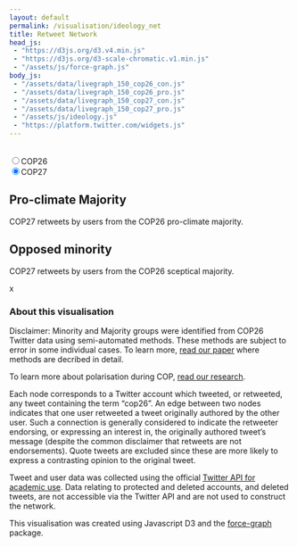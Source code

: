 ```yaml
---
layout: default
permalink: /visualisation/ideology_net
title: Retweet Network
head_js:
 - "https://d3js.org/d3.v4.min.js"
 - "https://d3js.org/d3-scale-chromatic.v1.min.js"
 - "/assets/js/force-graph.js"
body_js:
 - "/assets/data/livegraph_150_cop26_con.js"
 - "/assets/data/livegraph_150_cop26_pro.js"
 - "/assets/data/livegraph_150_cop27_con.js"
 - "/assets/data/livegraph_150_cop27_pro.js"
 - "/assets/js/ideology.js"
 - "https://platform.twitter.com/widgets.js"
---
```


<div class="controls small">
  <br/>
  <div class="hide-sm">
    <input name="size" value="26"  onclick="LoadNetwork(26, '#graph_pro', 'pro');LoadNetwork(26, '#graph_con', 'con')"  type="radio"><label for="26" >COP26</label><br/>
    <input name="size" value="27"  onclick="LoadNetwork(27, '#graph_pro', 'pro');LoadNetwork(27, '#graph_con', 'con')"  type="radio" checked><label for="27" >COP27</label><br/>
  </div>
  <p class="small" id="updated"></p>
</div>

<div class="col-2">
  <div class="col">
    <h2>Pro-climate Majority</h2>
    <div id="graph_pro"></div>
<p class="text-center">
COP27 retweets by users from the COP26 pro-climate majority.
</p>  
</div>
  <div class="col">
    <h2>Opposed minority</h2>
    <div id="graph_con"></div>
<p class="text-center">
COP27 retweets by users from the COP26 sceptical majority.
</p>   
</div>
</div>

<div id="panel" class="hide hide-sm">
  <a id="exit" onclick="ClosePanel()">x</a>
  <h3 id="panel_title"></h3>
  <div id="panel_content" class="text-center"></div>
</div>

### About this visualisation

Disclaimer: Minority and Majority groups were identified from COP26 Twitter data using semi-automated methods. These methods are subject to error in some individual cases. To learn more, <a href="/research">read our paper</a> where methods are decribed in detail.

To learn more about polarisation during COP, <a href="/research">read our research</a>.

Each node corresponds to a Twitter account which tweeted, or retweeted, any tweet containing the term “cop26”. An edge between two nodes indicates that one user retweeted a tweet originally authored by the other user. Such a connection is generally considered to indicate the retweeter endorsing, or expressing an interest in, the originally authored tweet’s message (despite the common disclaimer that retweets are not endorsements). Quote tweets are excluded since these are more likely to express a contrasting opinion to the original tweet.

Tweet and user data was collected using the official <a href="https://developer.twitter.com/en/products/twitter-api/academic-research">Twitter API for academic use</a>. Data relating to protected and deleted accounts, and deleted tweets, are not accessible via the Twitter API and are not used to construct the network.

This visualisation was created using Javascript D3 and the <a target="_blank" href="https://github.com/vasturiano/force-graph">force-graph</a> package.



